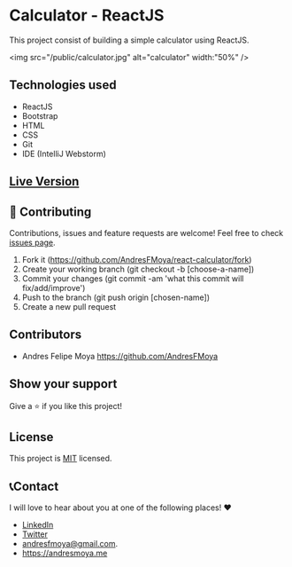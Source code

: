 # Calculator - ReactJS
This project consist of building a simple calculator using ReactJS.

<img src="/public/calculator.jpg" alt="calculator" width:"50%" />

## Technologies used

- ReactJS
- Bootstrap
- HTML
- CSS
- Git
- IDE (IntelliJ Webstorm)

## [Live Version](https://ancient-dusk-58332.herokuapp.com)

## 🤝 Contributing

Contributions, issues and feature requests are welcome! Feel free to check [issues page](https://github.com/AndresFMoya/HTML_and_CSS3-Basic_Page_Structure/issues).

1. Fork it (https://github.com/AndresFMoya/react-calculator/fork)
2. Create your working branch (git checkout -b [choose-a-name])
3. Commit your changes (git commit -am 'what this commit will fix/add/improve')
4. Push to the branch (git push origin [chosen-name])
5. Create a new pull request


## Contributors

- Andres Felipe Moya https://github.com/AndresFMoya

## Show your support

Give a ⭐️ if you like this project!

## License

This project is [MIT](https://github.com/AndresFMoya/react-calculator/blob/develop/LICENSE) licensed.


## 📞Contact
I will love to hear about you at one of the following places! :heart:

- [LinkedIn](https://www.linkedin.com/in/andres-f-moya/)
- [Twitter](https://www.twitter.com/andmedev/) 
- <andresfmoya@gmail.com>.
- <https://andresmoya.me>
